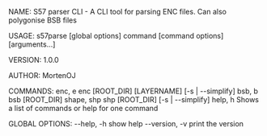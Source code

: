 NAME:
   S57 parser CLI - A CLI tool for parsing ENC files. Can also polygonise BSB files

USAGE:
   s57parse [global options] command [command options] [arguments...]

VERSION:
   1.0.0

AUTHOR:
   MortenOJ

COMMANDS:
     enc, e      enc [ROOT_DIR] [LAYERNAME] [-s | --simplify]
     bsb, b      bsb [ROOT_DIR]
     shape, shp  shp [ROOT_DIR] [-s | --simplify]
     help, h     Shows a list of commands or help for one command

GLOBAL OPTIONS:
   --help, -h     show help
   --version, -v  print the version


